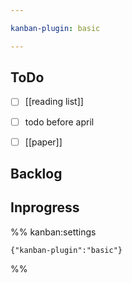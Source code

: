 ```yaml
---

kanban-plugin: basic

---
```


## ToDo

- [ ] [[reading list]]
- [ ] todo before april
- [ ] [[paper]]


## Backlog



## Inprogress





%% kanban:settings
```
{"kanban-plugin":"basic"}
```
%%